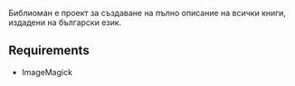 Библиоман е проект за създаване на пълно описание на всички книги, издадени на български език.

## Requirements

- ImageMagick
